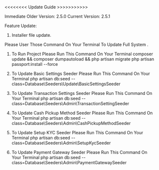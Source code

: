 <<<<<<<< Update Guide >>>>>>>>>>>

Immediate Older Version: 2.5.0
Current Version: 2.5.1

Feature Update:
1. Installer file update.


Please User Those Command On Your Terminal To Update Full System
.
1. To Run Project Please Run This Command On Your Terminal
    composer update && composer dumpautoload  && php artisan migrate php artisan passport:install --force

2. To Update Basic Settings Seeder Please Run This Command On Your Terminal
    php artisan db:seed --class=Database\\Seeders\\Update\\BasicSettingsSeeder

3. To Update Transaction Settings Seeder Please Run This Command On Your Terminal
    php artisan db:seed --class=Database\\Seeders\\Admin\\TransactionSettingSeeder


4. To Update Cash Pickup Method Seeder Please Run This Command On Your Terminal
    php artisan db:seed --class=Database\\Seeders\\Admin\\CashPickupMethodSeeder

5. To Update Setup KYC Seeder Please Run This Command On Your Terminal
    php artisan db:seed --class=Database\\Seeders\\Admin\\SetupKycSeeder

6. To Update Payment Gateway Seeder Please Run This Command On Your Terminal
    php artisan db:seed --class=Database\\Seeders\\Admin\\PaymentGatewaySeeder


